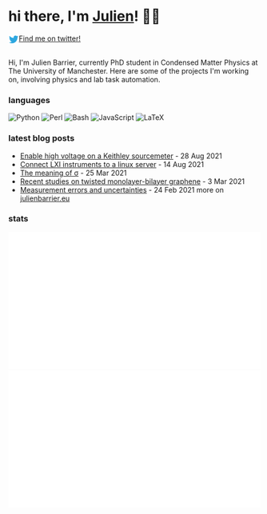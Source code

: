 # hi there, I'm [Julien](https://julienbarrier.eu/)! 👋🏻

<a href="https://twitter.com/Julien Barrier">
  <img align="left" alt="Julien Barrier | Twitter" width="21px" src="https://raw.githubusercontent.com/julienbarrier/.github/master/assets/twitter.svg" />
  Find me on twitter!
</a><br /><br />

Hi, I'm Julien Barrier, currently PhD student in Condensed Matter Physics at The
University of Manchester. Here are some of the projects I'm working on, involving
physics and lab task automation.

### languages
![Python](https://img.shields.io/badge/-Python-000?&logo=Python&logoColor=3776AB)
![Perl](https://img.shields.io/badge/-Perl-000?&logo=Perl&logoColor=39457E)
![Bash](https://img.shields.io/badge/-Bash-000?&logo=GNUBash&logoColor=4EAA25)
![JavaScript](https://img.shields.io/badge/-JavaScript-000?&logo=JavaScript&logoColor=F7DF1E)
![LaTeX](https://img.shields.io/badge/-LaTeX-000?&logo=LaTeX&logoColor=008080)

<!-- ### projects -->

<!-- here add a list of projects -->

<!-- ### code and data for academic papers

* Heterogeneity in perovskite alloys, EES 2021
* Ballistic transport of Brown-Zak fermions, Nat. Comms. 2020 -->

### latest blog posts
<!-- BLOG-POST-LIST:START -->
* [Enable high voltage on a Keithley sourcemeter](http://julienbarrier.eu/blog/2021/08/28/keithley-interlock.html) - 28 Aug 2021
* [Connect LXI instruments to a linux server](http://julienbarrier.eu/blog/2021/08/14/LXI-to-linux.html) - 14 Aug 2021
* [The meaning of σ](http://julienbarrier.eu/blog/2021/03/25/meaning-sigma.html) - 25 Mar 2021
* [Recent studies on twisted monolayer-bilayer graphene](http://julienbarrier.eu/blog/2021/03/03/twisted-mono-bilayer-gr.html) - 3 Mar 2021
* [Measurement errors and uncertainties](http://julienbarrier.eu/blog/2021/02/24/measurement-error-and-uncertainty.html) - 24 Feb 2021<!-- BLOG-POST-LIST:END -->
more on [julienbarrier.eu](https://julienbarrier.eu/)

### stats

![](https://raw.githubusercontent.com/julienbarrier/github-stats-transparent/output/generated/overview.svg)
![](https://raw.githubusercontent.com/julienbarrier/github-stats-transparent/output/generated/languages.svg)
